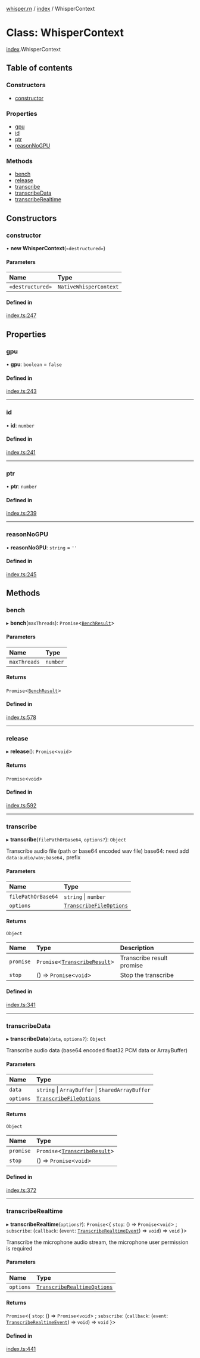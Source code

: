 [whisper.rn](../README.md) / [index](../modules/index.md) / WhisperContext

# Class: WhisperContext

[index](../modules/index.md).WhisperContext

## Table of contents

### Constructors

- [constructor](index.WhisperContext.md#constructor)

### Properties

- [gpu](index.WhisperContext.md#gpu)
- [id](index.WhisperContext.md#id)
- [ptr](index.WhisperContext.md#ptr)
- [reasonNoGPU](index.WhisperContext.md#reasonnogpu)

### Methods

- [bench](index.WhisperContext.md#bench)
- [release](index.WhisperContext.md#release)
- [transcribe](index.WhisperContext.md#transcribe)
- [transcribeData](index.WhisperContext.md#transcribedata)
- [transcribeRealtime](index.WhisperContext.md#transcriberealtime)

## Constructors

### constructor

• **new WhisperContext**(`«destructured»`)

#### Parameters

| Name | Type |
| :------ | :------ |
| `«destructured»` | `NativeWhisperContext` |

#### Defined in

[index.ts:247](https://github.com/mybigday/whisper.rn/blob/95a39c1/src/index.ts#L247)

## Properties

### gpu

• **gpu**: `boolean` = `false`

#### Defined in

[index.ts:243](https://github.com/mybigday/whisper.rn/blob/95a39c1/src/index.ts#L243)

___

### id

• **id**: `number`

#### Defined in

[index.ts:241](https://github.com/mybigday/whisper.rn/blob/95a39c1/src/index.ts#L241)

___

### ptr

• **ptr**: `number`

#### Defined in

[index.ts:239](https://github.com/mybigday/whisper.rn/blob/95a39c1/src/index.ts#L239)

___

### reasonNoGPU

• **reasonNoGPU**: `string` = `''`

#### Defined in

[index.ts:245](https://github.com/mybigday/whisper.rn/blob/95a39c1/src/index.ts#L245)

## Methods

### bench

▸ **bench**(`maxThreads`): `Promise`<[`BenchResult`](../modules/index.md#benchresult)\>

#### Parameters

| Name | Type |
| :------ | :------ |
| `maxThreads` | `number` |

#### Returns

`Promise`<[`BenchResult`](../modules/index.md#benchresult)\>

#### Defined in

[index.ts:578](https://github.com/mybigday/whisper.rn/blob/95a39c1/src/index.ts#L578)

___

### release

▸ **release**(): `Promise`<`void`\>

#### Returns

`Promise`<`void`\>

#### Defined in

[index.ts:592](https://github.com/mybigday/whisper.rn/blob/95a39c1/src/index.ts#L592)

___

### transcribe

▸ **transcribe**(`filePathOrBase64`, `options?`): `Object`

Transcribe audio file (path or base64 encoded wav file)
base64: need add `data:audio/wav;base64,` prefix

#### Parameters

| Name | Type |
| :------ | :------ |
| `filePathOrBase64` | `string` \| `number` |
| `options` | [`TranscribeFileOptions`](../modules/index.md#transcribefileoptions) |

#### Returns

`Object`

| Name | Type | Description |
| :------ | :------ | :------ |
| `promise` | `Promise`<[`TranscribeResult`](../modules/index.md#transcriberesult)\> | Transcribe result promise |
| `stop` | () => `Promise`<`void`\> | Stop the transcribe |

#### Defined in

[index.ts:341](https://github.com/mybigday/whisper.rn/blob/95a39c1/src/index.ts#L341)

___

### transcribeData

▸ **transcribeData**(`data`, `options?`): `Object`

Transcribe audio data (base64 encoded float32 PCM data or ArrayBuffer)

#### Parameters

| Name | Type |
| :------ | :------ |
| `data` | `string` \| `ArrayBuffer` \| `SharedArrayBuffer` |
| `options` | [`TranscribeFileOptions`](../modules/index.md#transcribefileoptions) |

#### Returns

`Object`

| Name | Type |
| :------ | :------ |
| `promise` | `Promise`<[`TranscribeResult`](../modules/index.md#transcriberesult)\> |
| `stop` | () => `Promise`<`void`\> |

#### Defined in

[index.ts:372](https://github.com/mybigday/whisper.rn/blob/95a39c1/src/index.ts#L372)

___

### transcribeRealtime

▸ **transcribeRealtime**(`options?`): `Promise`<{ `stop`: () => `Promise`<`void`\> ; `subscribe`: (`callback`: (`event`: [`TranscribeRealtimeEvent`](../modules/index.md#transcriberealtimeevent)) => `void`) => `void`  }\>

Transcribe the microphone audio stream, the microphone user permission is required

#### Parameters

| Name | Type |
| :------ | :------ |
| `options` | [`TranscribeRealtimeOptions`](../modules/index.md#transcriberealtimeoptions) |

#### Returns

`Promise`<{ `stop`: () => `Promise`<`void`\> ; `subscribe`: (`callback`: (`event`: [`TranscribeRealtimeEvent`](../modules/index.md#transcriberealtimeevent)) => `void`) => `void`  }\>

#### Defined in

[index.ts:441](https://github.com/mybigday/whisper.rn/blob/95a39c1/src/index.ts#L441)
